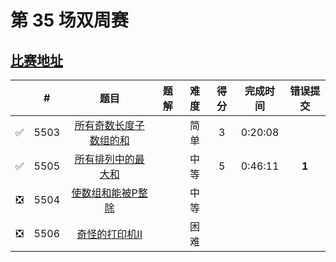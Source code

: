 # 第 35 场双周赛

## [比赛地址](https://leetcode-cn.com/contest/biweekly-contest-35/)

|  | # | 题目 | 题解 | 难度 | 得分 | 完成时间 | 错误提交 |
| :--: | -- | :--: | -- | :--: | :--: | :--: | :--: |
| ✅ | 5503 | [所有奇数长度子数组的和](https://github.com/Mathstarry/Leetcode/tree/master/contests/biweeklycontests/5503_sumOddLengthSubarrays) | | 简单 | 3 | 0:20:08 | |
| ✅ | 5505 | [所有排列中的最大和](https://github.com/Mathstarry/Leetcode/tree/master/contests/biweeklycontests/5505_maxSumRangeQuery) | | 中等 | 5 | 0:46:11 | **1** |
| ❎ | 5504 | [使数组和能被P整除](https://github.com/Mathstarry/Leetcode/tree/master/contests/biweeklycontests/5504_minSubarray) | | 中等 | | | |
| ❎ | 5506 | [奇怪的打印机II](https://github.com/Mathstarry/Leetcode/tree/master/contests/biweeklycontests/5506_isPrintable) | | 困难 | | | |
